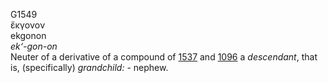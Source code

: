 G1549  
ἔκγονον  
ekgonon  
*ek‘-gon-on*  
Neuter of a derivative of a compound of [1537](g1537) and [1096](g1096)
a *descendant*, that is, (specifically) *grandchild:* - nephew.  
